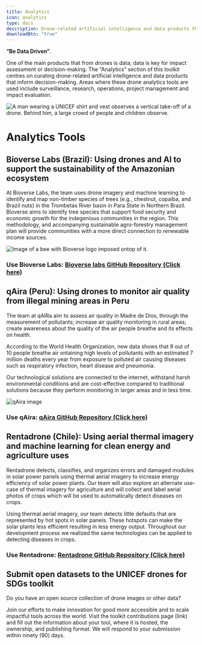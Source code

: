 ```yaml
---
title: Analytics
icon: analytics
type: docs
description: Drone-related artificial intelligence and data products that inform decision-making.
downloadBtn: "true"
---
```


**“Be Data Driven”**.

One of the main products that from drones is data;
data is key for impact assessment or decision-making.
The “Analytics” section of this toolkit centres on curating drone-related artificial intelligence and data products that inform decision-making.
Areas where these drone analytics tools are used include surveillance, research, operations, project management and impact evaluation.

![A man wearing a UNICEF shirt and vest observes a vertical take-off of a drone. Behind him, a large crowd of people and children observe.](/drone-4sdgtoolkit/analytics/UN0153379.jpg)


# Analytics Tools

## Bioverse Labs (Brazil): Using drones and AI to support the sustainability of the Amazonian ecosystem

At Bioverse Labs, the team uses drone imagery and machine learning to identify and map non-timber species of trees (e.g., chestnut, copaiba, and Brazil nuts)  in the Trombetas River basin in Para State in Northern Brazil. Bioverse aims to identify tree species that support food security and economic growth for the indegenious communities in the region. This methodology, and accompanying sustainable agro-forestry management plan will provide communities with a more direct connection to renewable income sources.

![Image of a bee with Bioverse logo imposed ontop of it.](/drone-4sdgtoolkit/analytics/bioverse002.JPG)

### Use Bioverse Labs: [Bioverse labs GitHub Repository (Click here)](https://github.com/Bioverse-Labs/forest-map-app)

## qAira (Peru): Using drones to monitor air quality from illegal mining areas in Peru

The team at qAIRa aim to assess air quality in Madre de Dios, through the measurement of pollutants; increase air quality monitoring in rural areas; create awareness about the quality of the air people breathe and its effects on health.

According to the World Health Organization,  new data shows that 9 out of 10 people breathe air  ontaining high levels of pollutants with an estimated 7 million deaths every year from exposure to polluted air causing diseases such as respiratory infection, heart disease and pneumonia.

Our technological solutions are connected to the internet, withstand harsh environmental conditions and are cost-effective compared to traditional solutions because they perform monitoring in larger areas and in less time.

![qAira image](/drone-4sdgtoolkit/analytics/qaira002.JPG)

### Use qAira: [qAira GitHub Repository (Click here)](https://github.com/qAIRa/qAIRaMap-OpenSource) 

## Rentadrone (Chile): Using aerial thermal imagery and machine learning for clean energy and agriculture uses 

Rentadrone detects, classifies, and organizes errors and damaged modules in solar power panels using thermal aerial imagery to increase energy efficiency of solar power plants. Our team will also explore an alternate use-case of thermal imagery for agriculture and will collect and label aerial photos of crops which will be used to automatically detect diseases on crops. 

Using thermal aerial imagery, our team detects little defaults that are represented by hot spots in solar panels. These hotspots can make the solar plants less efficient resulting in less energy output. Throughout our development process we realized the same technologies can be applied to detecting diseases in crops. 

### Use Rentadrone: [Rentadrone GitHub Repository (Click here)](https://github.com/RentadroneCL/rentadronecl.github.io) 


## Submit open datasets to the UNICEF drones for SDGs toolkit

Do you have an open source collection of drone images or other data?  

Join our efforts to make innovation for good more accessible and to scale impactful tools across the world. Visit the toolkit contributions page (link) and fill out the information about your tool, where it is hosted, the ownership, and publishing format. We will respond to your submission within ninety (90) days.  
